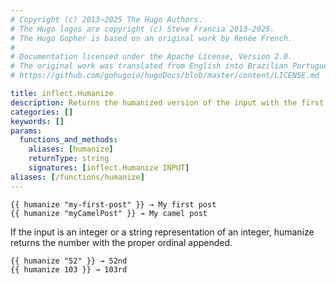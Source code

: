 ```yaml
---
# Copyright (c) 2013–2025 The Hugo Authors.
# The Hugo logos are copyright (c) Steve Francia 2013–2025.
# The Hugo Gopher is based on an original work by Renée French.
#
# Documentation licensed under the Apache License, Version 2.0.
# The original work was translated from English into Brazilian Portuguese.
# https://github.com/gohugoio/hugoDocs/blob/master/content/LICENSE.md

title: inflect.Humanize
description: Returns the humanized version of the input with the first letter capitalized.
categories: []
keywords: []
params:
  functions_and_methods:
    aliases: [humanize]
    returnType: string
    signatures: [inflect.Humanize INPUT]
aliases: [/functions/humanize]
---
```


```go-html-template
{{ humanize "my-first-post" }} → My first post
{{ humanize "myCamelPost" }} → My camel post
```

If the input is an integer or a string representation of an integer, humanize returns the number with the proper ordinal appended.

```go-html-template
{{ humanize "52" }} → 52nd
{{ humanize 103 }} → 103rd
```
